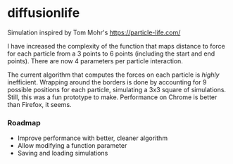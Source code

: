 # diffusionlife

Simulation inspired by Tom Mohr's https://particle-life.com/

I have increased the complexity of the function that maps distance to force for each particle from a 3 points to 6 points (including the start and end points). There are now 4 parameters per particle interaction.

The current algorithm that computes the forces on each particle is *highly* inefficient. Wrapping around the borders is done by accounting for 9 possible positions for each particle, simulating a 3x3 square of simulations. Still, this was a fun prototype to make. Performance on Chrome is better than Firefox, it seems.

### Roadmap
- Improve performance with better, cleaner algorithm
- Allow modifying a function parameter
- Saving and loading simulations